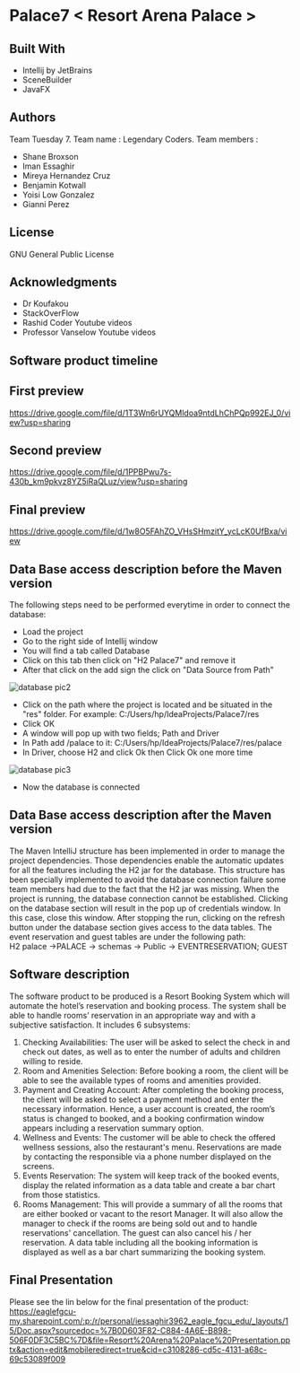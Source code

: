 # Palace7 < Resort Arena Palace >

## Built With
* Intellij by JetBrains
* SceneBuilder
* JavaFX

## Authors
Team Tuesday 7. Team name : Legendary Coders.
Team members :
* Shane Broxson
* Iman Essaghir
* Mireya Hernandez Cruz
* Benjamin Kotwall
* Yoisi Low Gonzalez
* Gianni Perez

## License
GNU General Public License

## Acknowledgments
* Dr Koufakou
* StackOverFlow
* Rashid Coder Youtube videos
* Professor Vanselow Youtube videos

## Software product timeline

  ## First preview
https://drive.google.com/file/d/1T3Wn6rUYQMldoa9ntdLhChPQp992EJ_0/view?usp=sharing

  ## Second preview
https://drive.google.com/file/d/1PPBPwu7s-430b_km9pkvz8YZ5iRaQLuz/view?usp=sharing

  ## Final preview
https://drive.google.com/file/d/1w8O5FAhZO_VHsSHmzitY_ycLcK0UfBxa/view

## Data Base access description before the Maven version
The following steps need to be performed everytime in order to connect the database:
* Load the project
* Go to the right side of Intellij window
* You will find a tab called Database
* Click on this tab then click on "H2 Palace7" and remove it
* After that click on the add sign the click on "Data Source from Path"

![database pic2](https://user-images.githubusercontent.com/47893994/68534747-05c97f80-0306-11ea-9ec0-3a5dfc173a16.jpg)

* Click on the path where the project is located and be situated in the "res" folder. For example: C:/Users/hp/IdeaProjects/Palace7/res
* Click OK
* A window will pop up with two fields; Path and Driver
* In Path add /palace to it: C:/Users/hp/IdeaProjects/Palace7/res/palace
* In Driver, choose H2 and click Ok then Click Ok one more time

![database pic3](https://user-images.githubusercontent.com/47893994/68534842-55f51180-0307-11ea-9583-7a29056c975c.jpg)

* Now the database is connected

## Data Base access description after the Maven version
The Maven IntelliJ structure has been implemented in order to manage the project dependencies. Those dependencies enable the automatic updates for all the features including the H2 jar for the database. This structure has been specially implemented to avoid the database connection failure some team members had due to the fact that the H2 jar was missing. 
When the project is running, the database connection cannot be established.  Clicking on the database section will result in the pop up of credentials window. In this case, close this window. After stopping the run, clicking on the refresh button under the database section gives access to the data tables. The event reservation and guest tables are under the following path:  
H2 palace ->PALACE -> schemas -> Public -> EVENTRESERVATION; GUEST
                                        
## Software description
The software product to be produced is a Resort Booking System which will automate the hotel’s reservation and booking process. The system shall be able to handle rooms’ reservation in an appropriate way and with a subjective satisfaction. It includes 6 subsystems:
1.	Checking Availabilities: The user will be asked to select the check in and check out dates, as well as to enter the number of adults and children willing to reside. 
2.	Room and Amenities Selection:  Before booking a room, the client will be able to see the available types of rooms and amenities provided.
3.	Payment and Creating Account: After completing the booking process, the client will be asked to select a payment method and enter the necessary information. Hence, a user account is created, the room’s status is changed to booked, and a booking confirmation window appears including a reservation summary option. 
4.	Wellness and Events: The customer will be able to check the offered wellness sessions, also the restaurant's menu. Reservations are made by contacting the responsible via a phone number displayed on the screens.
5.	Events Reservation: The system will keep track of the booked events, display the related information as a data table and create a bar chart from those statistics.
6.	Rooms Management:  This will provide a summary of all the rooms that are either booked or vacant to the resort Manager. It will also allow the manager to check if the rooms are being sold out and to handle reservations' cancellation. The guest can also cancel his / her reservation. A data table including all the booking information is displayed as well as a bar chart summarizing the booking system.

## Final Presentation
Please see the lin below for the final presentation of the product:
https://eaglefgcu-my.sharepoint.com/:p:/r/personal/iessaghir3962_eagle_fgcu_edu/_layouts/15/Doc.aspx?sourcedoc=%7B0D603F82-C884-4A6E-B898-506F0DF3C5BC%7D&file=Resort%20Arena%20Palace%20Presentation.pptx&action=edit&mobileredirect=true&cid=c3108286-cd5c-4131-a68c-69c53089f009

